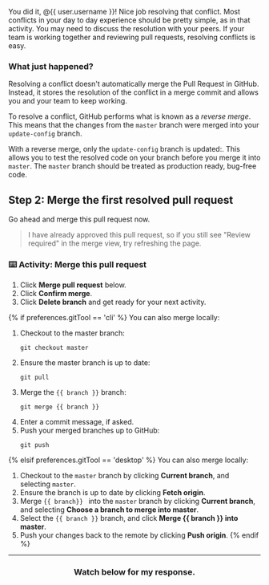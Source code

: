 You did it, @{{ user.username }}! Nice job resolving that conflict. Most conflicts in your day to day experience should be pretty simple, as in that activity. You may need to discuss the resolution with your peers. If your team is working together and reviewing pull requests, resolving conflicts is easy.

### What just happened?

Resolving a conflict doesn't automatically merge the Pull Request in GitHub. Instead, it stores the resolution of the conflict in a merge commit and allows you and your team to keep working.

To resolve a conflict, GitHub performs what is known as a *reverse merge*. This means that the changes from the `master` branch were  merged into your `update-config` branch. 

With a reverse merge, only the `update-config` branch is updated:. This allows you to test the resolved code on your branch before you merge it into `master`. The `master` branch should be treated as production ready, bug-free code.

## Step 2: Merge the first resolved pull request

Go ahead and merge this pull request now.

> I have already approved this pull request, so if you still see "Review required" in the merge view, try refreshing the page.
> 
### :keyboard: Activity: Merge this pull request

1. Click **Merge pull request** below.
1. Click **Confirm merge**.
1. Click **Delete branch** and get ready for your next activity.

{% if preferences.gitTool == 'cli' %}
You can also merge locally:
1. Checkout to the master branch:
    ```shell
    git checkout master
    ```
1. Ensure the master branch is up to date:
    ```shell
    git pull
    ```
1. Merge the `{{ branch }}` branch:
    ```shell
    git merge {{ branch }}
    ```
1. Enter a commit message, if asked.
1. Push your merged branches up to GitHub:
    ```shell
    git push
    ```
{% elsif preferences.gitTool == 'desktop' %}
You can also merge locally:
1. Checkout to the `master` branch by clicking **Current branch**, and selecting `master`.
1. Ensure the branch is up to date by clicking **Fetch origin**. 
2. Merge `{{ branch}} ` into the `master` branch by clicking **Current branch**, and selecting **Choose a branch to merge into master**. 
3. Select the `{{ branch }}` branch, and click **Merge {{ branch }} into master**.
4. Push your changes back to the remote by clicking **Push origin**.
{% endif %}

<hr>
<h3 align="center">Watch below for my response.</h3>

